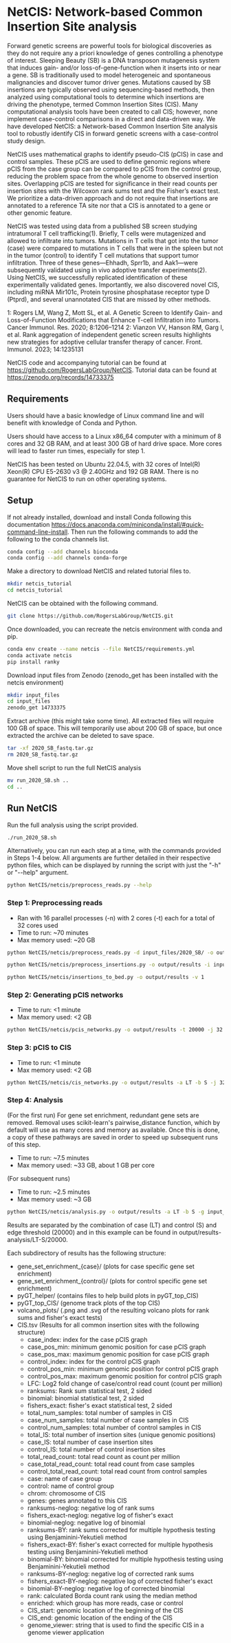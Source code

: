 # NetCIS: Network-based Common Insertion Site analysis

Forward genetic screens are powerful tools for biological discoveries as they do not require any a priori knowledge of genes controlling a phenotype of interest. Sleeping Beauty (SB) is a DNA transposon mutagenesis system that induces gain- and/or loss-of-gene-function when it inserts into or near a gene. SB is traditionally used to model heterogeneic and spontaneous malignancies and discover tumor driver genes. Mutations caused by SB insertions are typically observed using sequencing-based methods, then analyzed using computational tools to determine which insertions are driving the phenotype, termed Common Insertion Sites (CIS). Many computational analysis tools have been created to call CIS; however, none implement case-control comparisons in a direct and data-driven way. We have developed NetCIS: a Network-based Common Insertion Site analysis tool to robustly identify CIS in forward genetic screens with a case-control study design.

NetCIS uses mathematical graphs to identify pseudo-CIS (pCIS) in case and control samples. These pCIS are used to define genomic regions where pCIS from the case group can be compared to pCIS from the control group, reducing the problem space from the whole genome to observed insertion sites. Overlapping pCIS are tested for significance in their read counts per insertion sites with the Wilcoxon rank sums test and the Fisher’s exact test. We prioritize a data-driven approach and do not require that insertions are annotated to a reference TA site nor that a CIS is annotated to a gene or other genomic feature.

NetCIS was tested using data from a published SB screen studying intratumoral T cell trafficking(1). Briefly, T cells were mutagenized and allowed to infiltrate into tumors. Mutations in T cells that got into the tumor (case) were compared to mutations in T cells that were in the spleen but not in the tumor (control) to identify T cell mutations that support tumor infiltration. Three of these genes—Ehhadh, Sprr1b, and Aak1—were subsequently validated using in vivo adoptive transfer experiments(2). Using NetCIS, we successfully replicated identification of these experimentally validated genes. Importantly, we also discovered novel CIS, including miRNA Mir101c, Protein tyrosine phosphatase receptor type D (Ptprd), and several unannotated CIS that are missed by other methods.

1: Rogers LM, Wang Z, Mott SL, et al. A Genetic Screen to Identify Gain- and Loss-of-Function Modifications that Enhance T-cell Infiltration into Tumors. Cancer Immunol. Res. 2020; 8:1206–1214
2: Vianzon VV, Hanson RM, Garg I, et al. Rank aggregation of independent genetic screen results highlights new strategies for adoptive cellular transfer therapy of cancer. Front. Immunol. 2023; 14:1235131

NetCIS code and accompanying tutorial can be found at <https://github.com/RogersLabGroup/NetCIS>.  Tutorial data can be found at <https://zenodo.org/records/14733375>

## Requirements

Users should have a basic knowledge of Linux command line and will benefit with knowledge of Conda and Python.

Users should have access to a Linux x86_64 computer with a minimum of 8 cores and 32 GB RAM, and at least 300 GB of hard drive space. More cores will lead to faster run times, especially for step 1.

NetCIS has been tested on Ubuntu 22.04.5, with 32 cores of Intel(R) Xeon(R) CPU E5-2630 v3 @ 2.40GHz and 192 GB RAM. There is no guarantee for NetCIS to run on other operating systems.

## Setup

If not already installed, download and install Conda following this documentation <https://docs.anaconda.com/miniconda/install/#quick-command-line-install>. Then run the following commands to add the following to the conda channels list.

```bash
conda config --add channels bioconda
conda config --add channels conda-forge
```

Make a directory to download NetCIS and related tutorial files to.  

```bash
mkdir netcis_tutorial
cd netcis_tutorial
```

NetCIS can be obtained with the following command.

```bash
git clone https://github.com/RogersLabGroup/NetCIS.git
```

Once downloaded, you can recreate the netcis environment with conda and pip.

```bash
conda env create --name netcis --file NetCIS/requirements.yml
conda activate netcis
pip install ranky
```

Download input files from Zenodo (zenodo_get has been installed with the netcis environment)

```bash
mkdir input_files
cd input_files
zenodo_get 14733375
```

Extract archive (this might take some time). All extracted files will require 100 GB of space. This will temporarily use about 200 GB of space, but once extracted the archive can be deleted to save space.

```bash
tar -xf 2020_SB_fastq.tar.gz
rm 2020_SB_fastq.tar.gz
```

Move shell script to run the full NetCIS analysis

```bash
mv run_2020_SB.sh ..
cd ..
```

## Run NetCIS

Run the full analysis using the script provided.

```bash
./run_2020_SB.sh
```

Alternatively, you can run each step at a time, with the commands provided in Steps 1-4 below. All arguments are further detailed in their respective python files, which can be displayed by running the script with just the "-h" or "--help" argument.

```bash
python NetCIS/netcis/preprocess_reads.py --help
```

### Step 1: Preprocessing reads

- Ran with 16 parallel processes (-n) with 2 cores (-t) each for a total of 32 cores used
- Time to run: ~70 minutes
- Max memory used: ~20 GB

```bash
python NetCIS/netcis/preprocess_reads.py -d input_files/2020_SB/ -o output/results -b input_files/GRCm39 -i input_files/2020_SB.tsv -l AAATTTGTGGAGTAGTTGAAAAACGAGTTTTAATGACTCCAACTTAAGTGTATGTAAACTTCCGACTTCAACTG -r GGATTAAATGTCAGGAATTGTGAAAAAGTGAGTTTAAATGTATTTGGCTAAGGTGTATGTAAACTTCCGACTTCAACTG -p GTAATACGACTCACTATAGGGCTCCGCTTAAGGGAC -t 2 -n 16 -q 13 -v 1
```

```bash
python NetCIS/netcis/preprocess_insertions.py -o output/results -i input_files/2020_SB.tsv -j 32 -v 1
```

```bash
python NetCIS/netcis/insertions_to_bed.py -o output/results -v 1
```

### Step 2: Generating pCIS networks

- Time to run: <1 minute
- Max memory used: <2 GB

```bash
python NetCIS/netcis/pcis_networks.py -o output/results -t 20000 -j 32 -v 1
```

### Step 3: pCIS to CIS

- Time to run: <1 minute
- Max memory used: <2 GB

```bash
python NetCIS/netcis/cis_networks.py -o output/results -a LT -b S -j 32 -t 20000 -v 1
```

### Step 4: Analysis

(For the first run) For gene set enrichment, redundant gene sets are removed. Removal uses scikit-learn's pairwise_distance function, which by default will use as many cores and memory as available. Once this is done, a copy of these pathways are saved in order to speed up subsequent runs of this step.

- Time to run: ~7.5 minutes
- Max memory used: ~33 GB, about 1 GB per core

(For subsequent runs)

- Time to run: ~2.5 minutes
- Max memory used: ~3 GB

```bash
python NetCIS/netcis/analysis.py -o output/results -a LT -b S -g input_files/MRK_List2.rpt -s input_files/m5.all.v2023.2.Mm.symbols.gmt -p 0.05 -x 5000 -m Gene -f "" -t 20000 -v 1
```

Results are separated by the combination of case (LT) and control (S) and edge threshold (20000) and in this example can be found in output/results-analysis/LT-S/20000.

Each subdirectory of results has the following structure:

- gene_set_enrichment_{case}/ (plots for case specific gene set enrichment)
- gene_set_enrichment_{control}/ (plots for control specific gene set enrichment)
- pyGT_helper/ (contains files to help build plots in pyGT_top_CIS)
- pyGT_top_CIS/ (genome track plots of the top CIS)
- volcano_plots/ (.png and .svg of the resulting volcano plots for rank sums and fisher's exact tests)
- CIS.tsv (Results for all common insertion sites with the following structure)
  - case_index: index for the case pCIS graph
  - case_pos_min: minimum genomic position for case pCIS graph
  - case_pos_max: maximum genomic position for case pCIS graph
  - control_index: index for the control pCIS graph
  - control_pos_min: minimum genomic position for control pCIS graph
  - control_pos_max: maximum genomic position for control pCIS graph
  - LFC: Log2 fold change of case/control read count (count per million)
  - ranksums: Rank sum statistical test, 2 sided
  - binomial: binomial statistical test, 2 sided
  - fishers_exact: fisher's exact statistical test, 2 sided
  - total_num_samples: total number of samples in CIS
  - case_num_samples: total number of case samples in CIS
  - control_num_samples: total number of control samples in CIS
  - total_IS: total number of insertion sites (unique genomic positions)
  - case_IS: total number of case insertion sites
  - control_IS: total number of control insertion sites
  - total_read_count: total read count as count per million
  - case_total_read_count: total read count from case samples
  - control_total_read_count: total read count from control samples
  - case: name of case group
  - control: name of control group
  - chrom: chromosome of CIS
  - genes: genes annotated to this CIS
  - ranksums-neglog: negative log of rank sums
  - fishers_exact-neglog: negative log of fisher's exact
  - binomial-neglog: negative log of binomial
  - ranksums-BY: rank sums corrected for multiple hypothesis testing using Benjaminini-Yekutieli method
  - fishers_exact-BY: fisher's exact corrected for multiple hypothesis testing using Benjaminini-Yekutieli method
  - binomial-BY: binomial corrected for multiple hypothesis testing using Benjaminini-Yekutieli method
  - ranksums-BY-neglog: negative log of corrected rank sums
  - fishers_exact-BY-neglog: negative log of corrected fisher's exact
  - binomial-BY-neglog: negative log of corrected binomial
  - rank: calculated Borda count rank using the median method
  - enriched: which group has more reads, case or control
  - CIS_start: genomic location of the beginning of the CIS
  - CIS_end: genomic location of the ending of the CIS
  - genome_viewer: string that is used to find the specific CIS in a genome viewer application
